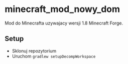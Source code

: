 # minecraft_mod_nowy_dom

Mod do Minecrafta uzywajacy wersji 1.8 Minecraft Forge.

## Setup

* Sklonuj repozytorium
* Uruchom `gradlew setupDecompWorkspace`
